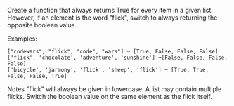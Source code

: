 Create a function that always returns True for every item in a given list. However, if an element is the word "flick", switch to always returning the opposite boolean value.

Examples:
```
["codewars", "flick", "code", "wars"] ➞ [True, False, False, False]
['flick', 'chocolate', 'adventure', 'sunshine'] ➞[False, False, False, False]
['bicycle', 'jarmony', 'flick', 'sheep', 'flick'] ➞ [True, True, False, False, True]
```

Notes
"flick" will always be given in lowercase.
A list may contain multiple flicks.
Switch the boolean value on the same element as the flick itself.
